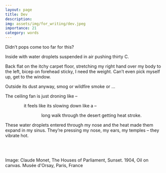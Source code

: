 ```yaml
---
layout: page
title: Dev
description: 
img: assets/img/for_writing/dev.jpeg
importance: 21
category: words
---
```


Didn’t pops come too far for this?

Inside with water droplets suspended in air pushing thirty C.

Back flat on the itchy carpet floor, stretching my right hand over my body to the left, bicep on forehead sticky, I need the weight.
Can’t even pick myself up, get to the window. 

Outside its dust anyway, smog or wildfire smoke or ...

The ceiling fan is just droning like –

&emsp;&emsp;&emsp;&emsp; it feels like its slowing down like a –

&emsp;&emsp;&emsp;&emsp;&emsp;&emsp;&emsp;&emsp; long walk through the desert getting heat stroke.

These water droplets entered through my nose and the heat made them expand in my sinus. They’re pressing my nose, my ears, my temples – they vibrate hot.




<br/><br/>

Image: Claude Monet, The Houses of Parliament, Sunset. 1904, Oil on canvas. Musée d'Orsay, Paris, France